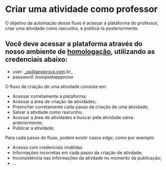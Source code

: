 # Criar uma atividade como professor

O objetivo da automação desse fluxo é acessar a plataforma do professor, criar uma atividade como rascunho, e publicá-la posteriormente.

## Você deve acessar a plataforma através do nosso ambiente de [homologação](http://professor.homolog.fund.appprova.com.br/), utilizando as credenciais abaixo:

- user: _qa@appprova.com.br_
- password: _loveqaatappprova_

O fluxo de criação de uma atividade consiste em:

- Acessar corretamente a plataforma;
- Acessar a área de criação de atividades;
- Preencher corretamente cada passo da criação de uma atividade;
- Salvar a ativdade como rascunho;
- Acessar a área de atividades e buscar pela atividade salva anteriormente;
- Publicar a atividade;

Para cada passo do fluxo, podem existir casos _edge_, como por exemplo:
- Acesso com credenciais inválidas
- Informações incorretas em cada passo da criação de ativdade;
- Inconsistência nas informações da ativdade no momento da publicação;
- ...

